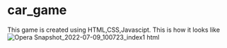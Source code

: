 # car_game
This game is created using HTML,CSS,Javascipt.
This is how it looks like
![Opera Snapshot_2022-07-09_100723_index1 html](https://user-images.githubusercontent.com/76866948/178092821-a3de1b92-62cb-476f-b1bb-6993f6c6db62.png)
